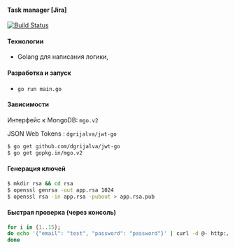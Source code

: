 #### Task manager [Jira]

[![Build Status](https://travis-ci.org/DVI-GI-2017/Jira__backend.svg?branch=master)](https://travis-ci.org/DVI-GI-2017/Jira__backend)

#### Технологии
- Golang для написания логики,

#### Разработка и запуск
- `go run main.go`

#### Зависимости
Интерфейс к MongoDB: `mgo.v2` 

JSON Web Tokens : `dgrijalva/jwt-go` 

```bash
$ go get github.com/dgrijalva/jwt-go
$ go get gopkg.in/mgo.v2
```

#### Генерация ключей
```bash
$ mkdir rsa && cd rsa
$ openssl genrsa -out app.rsa 1024
$ openssl rsa -in app.rsa -pubout > app.rsa.pub
```

#### Быстрая проверка (через консоль)
```bash
for i in {1..15}; 
do echo '{"email": "test", "password": "password"}' | curl -d @- http://localhost:3000/api/v1/test; 
done
```
